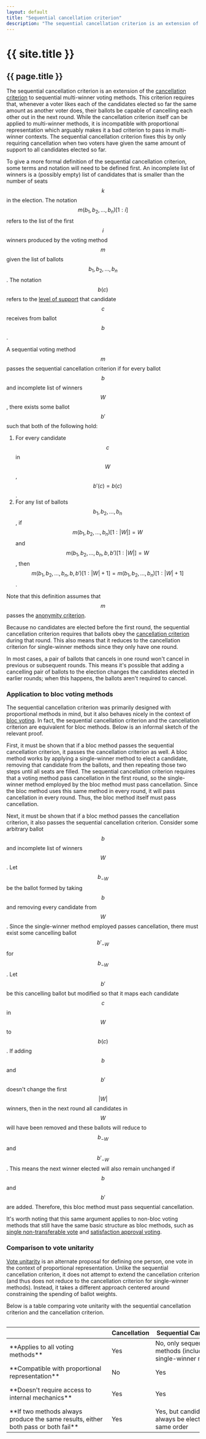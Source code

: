 ```yaml
---
layout: default
title: "Sequential cancellation criterion"
description: "The sequential cancellation criterion is an extension of the cancellation criterion to sequential multi-winner voting methods. This criterion requires that, whenever a voter likes each of the candidates elected so far the same amount as another voter does, their ballots be capable of cancelling each other out in the next round."
---
```

# {{ site.title }}
## {{ page.title }}

The sequential cancellation criterion is an extension of the [cancellation criterion](/miscellaneous/voting-theory/cancellation-criterion) to sequential multi-winner voting methods. This criterion requires that, whenever a voter likes each of the candidates elected so far the same amount as another voter does, their ballots be capable of cancelling each other out in the next round. While the cancellation criterion itself can be applied to multi-winner methods, it is incompatible with proportional representation which arguably makes it a bad criterion to pass in multi-winner contexts. The sequential cancellation criterion fixes this by only requiring cancellation when two voters have given the same amount of support to all candidates elected so far.

To give a more formal definition of the sequential cancellation criterion, some terms and notation will need to be defined first. An incomplete list of winners is a (possibly empty) list of candidates that is smaller than the number of seats $$k$$ in the election. The notation $$m(b_1, b_2, \dots, b_n)[1:i]$$ refers to the list of the first $$i$$ winners produced by the voting method $$m$$ given the list of ballots $$b_1, b_2, \dots, b_n$$. The notation $$b(c)$$ refers to the [level of support](/miscellaneous/voting-theory/unified-levels-of-support) that candidate $$c$$ receives from ballot $$b$$.

A sequential voting method $$m$$ passes the sequential cancellation criterion if for every ballot $$b$$ and incomplete list of winners $$W$$, there exists some ballot $$b'$$ such that both of the following hold:

1. For every candidate $$c$$ in $$W$$, $$b'(c) = b(c)$$.
2. For any list of ballots $$b_1, b_2, \dots, b_n$$, if $$m(b_1, b_2, \dots, b_n)[1:\vert W \vert] = W$$ and $$m(b_1, b_2, \dots, b_n, b, b')[1:\vert W \vert] = W$$, then $$m(b_1, b_2, \dots, b_n, b, b')[1:\vert W \vert+1] = m(b_1, b_2, \dots, b_n)[1:\vert W \vert+1]$$.

Note that this definition assumes that $$m$$ passes the [anonymity criterion](/miscellaneous/voting-theory/anonymity-criterion).

Because no candidates are elected before the first round, the sequential cancellation criterion requires that ballots obey the [cancellation criterion](/miscellaneous/voting-theory/cancellation-criterion) during that round. This also means that it reduces to the cancellation criterion for single-winner methods since they only have one round.

In most cases, a pair of ballots that cancels in one round won't cancel in previous or subsequent rounds. This means it's possible that adding a cancelling pair of ballots to the election changes the candidates elected in earlier rounds; when this happens, the ballots aren't required to cancel.

### Application to bloc voting methods

The sequential cancellation criterion was primarily designed with proportional methods in mind, but it also behaves nicely in the context of [bloc voting](https://electowiki.org/wiki/Bloc_voting). In fact, the sequential cancellation criterion and the cancellation criterion are equivalent for bloc methods. Below is an informal sketch of the relevant proof.

First, it must be shown that if a bloc method passes the sequential cancellation criterion, it passes the cancellation criterion as well. A bloc method works by applying a single-winner method to elect a candidate, removing that candidate from the ballots, and then repeating those two steps until all seats are filled. The sequential cancellation criterion requires that a voting method pass cancellation in the first round, so the single-winner method employed by the bloc method must pass cancellation. Since the bloc method uses this same method in every round, it will pass cancellation in every round. Thus, the bloc method itself must pass cancellation.

Next, it must be shown that if a bloc method passes the cancellation criterion, it also passes the sequential cancellation criterion. Consider some arbitrary ballot $$b$$ and incomplete list of winners $$W$$. Let $$b_{-W}$$ be the ballot formed by taking $$b$$ and removing every candidate from $$W$$. Since the single-winner method employed passes cancellation, there must exist some cancelling ballot $$b'_{-W}$$ for $$b_{-W}$$. Let $$b'$$ be this cancelling ballot but modified so that it maps each candidate $$c$$ in $$W$$ to $$b(c)$$. If adding $$b$$ and $$b'$$ doesn't change the first $$\vert W \vert$$ winners, then in the next round all candidates in $$W$$ will have been removed and these ballots will reduce to $$b_{-W}$$ and $$b'_{-W}$$. This means the next winner elected will also remain unchanged if $$b$$ and $$b'$$ are added. Therefore, this bloc method must pass sequential cancellation.

It's worth noting that this same argument applies to non-bloc voting methods that still have the same basic structure as bloc methods, such as [single non-transferable vote](https://electowiki.org/wiki/Single_non-transferable_vote) and [satisfaction approval voting](https://en.wikipedia.org/wiki/Satisfaction_approval_voting).

### Comparison to vote unitarity

[Vote unitarity](https://electowiki.org/wiki/Vote_unitarity) is an alternate proposal for defining one person, one vote in the context of proportional representation. Unlike the sequential cancellation criterion, it does not attempt to extend the cancellation criterion (and thus does not reduce to the cancellation criterion for single-winner methods). Instead, it takes a different approach centered around constraining the spending of ballot weights.

Below is a table comparing vote unitarity with the sequential cancellation criterion and the cancellation criterion.

<div style="overflow-x:auto;">
  <table style="min-width:750px;">
    <thead>
      <tr>
        <th></th>
		<th>Cancellation</th>
        <th>Sequential Cancellation</th>
        <th>Vote Unitarity</th>
      </tr>
    </thead>
    <tbody>
      <tr>
        <td markdown="span">**Applies to all voting methods**</td>
        <td>Yes</td>
        <td>No, only sequential methods (including single-winner methods)</td>
		<td>No, only sequential proportional methods</td>
      </tr>
      <tr>
        <td markdown="span">**Compatible with proportional representation**</td>
        <td>No</td>
        <td>Yes</td>
		<td>Yes</td>
      </tr>
	  <tr>
        <td markdown="span">**Doesn't require access to internal mechanics**</td>
        <td>Yes</td>
        <td>Yes</td>
		<td>No, requires access to ballot weights</td>
      </tr>
	  <tr>
        <td markdown="span">**If two methods always produce the same results, either both pass or both fail**</td>
        <td>Yes</td>
        <td>Yes, but candidates must always be elected in the same order</td>
		<td>No</td>
      </tr>
    </tbody>
  </table>
</div>
